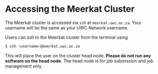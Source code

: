 # Accessing the Meerkat Cluster

The Meerkat cluster is accessed via `ssh` at `meerkat.uwc.ac.za`. Your username will be the same as your UWC Network username.

Users can ssh to the Meerkat cluster from the terminal using

```bash
$ ssh <username>@meerkat.uwc.ac.za
```

This will place the user on the cluster head node. **Please do not run any software on the head node**. The head node is for job submission and job management only.